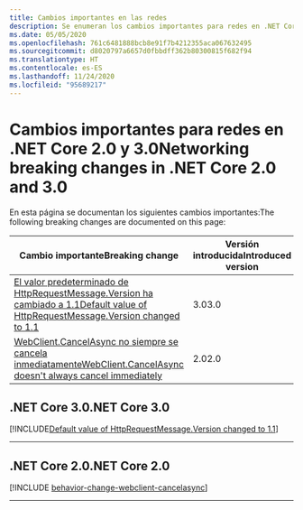 ```yaml
---
title: Cambios importantes en las redes
description: Se enumeran los cambios importantes para redes en .NET Core 2.0 y 3.0.
ms.date: 05/05/2020
ms.openlocfilehash: 761c6481888bcb8e91f7b4212355aca067632495
ms.sourcegitcommit: d8020797a6657d0fbbdff362b80300815f682f94
ms.translationtype: HT
ms.contentlocale: es-ES
ms.lasthandoff: 11/24/2020
ms.locfileid: "95689217"
---
```

# <a name="networking-breaking-changes-in-net-core-20-and-30"></a><span data-ttu-id="16731-103">Cambios importantes para redes en .NET Core 2.0 y 3.0</span><span class="sxs-lookup"><span data-stu-id="16731-103">Networking breaking changes in .NET Core 2.0 and 3.0</span></span>

<span data-ttu-id="16731-104">En esta página se documentan los siguientes cambios importantes:</span><span class="sxs-lookup"><span data-stu-id="16731-104">The following breaking changes are documented on this page:</span></span>

| <span data-ttu-id="16731-105">Cambio importante</span><span class="sxs-lookup"><span data-stu-id="16731-105">Breaking change</span></span> | <span data-ttu-id="16731-106">Versión introducida</span><span class="sxs-lookup"><span data-stu-id="16731-106">Introduced version</span></span> |
| - | - |
| [<span data-ttu-id="16731-107">El valor predeterminado de HttpRequestMessage.Version ha cambiado a 1.1</span><span class="sxs-lookup"><span data-stu-id="16731-107">Default value of HttpRequestMessage.Version changed to 1.1</span></span>](#default-value-of-httprequestmessageversion-changed-to-11) | <span data-ttu-id="16731-108">3.0</span><span class="sxs-lookup"><span data-stu-id="16731-108">3.0</span></span> |
| [<span data-ttu-id="16731-109">WebClient.CancelAsync no siempre se cancela inmediatamente</span><span class="sxs-lookup"><span data-stu-id="16731-109">WebClient.CancelAsync doesn't always cancel immediately</span></span>](#webclientcancelasync-doesnt-always-cancel-immediately) | <span data-ttu-id="16731-110">2.0</span><span class="sxs-lookup"><span data-stu-id="16731-110">2.0</span></span> |

## <a name="net-core-30"></a><span data-ttu-id="16731-111">.NET Core 3.0</span><span class="sxs-lookup"><span data-stu-id="16731-111">.NET Core 3.0</span></span>

[!INCLUDE[Default value of HttpRequestMessage.Version changed to 1.1](~/includes/core-changes/networking/3.0/httprequestmessage-version-change.md)]

***

## <a name="net-core-20"></a><span data-ttu-id="16731-112">.NET Core 2.0</span><span class="sxs-lookup"><span data-stu-id="16731-112">.NET Core 2.0</span></span>

[!INCLUDE [behavior-change-webclient-cancelasync](../../../includes/core-changes/networking/2.0/behavior-change-webclient-cancelasync.md)]

***

